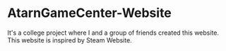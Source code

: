 # AtarnGameCenter-Website
It's a college project where I and a group of friends created this website.
This website is inspired by Steam Website.
